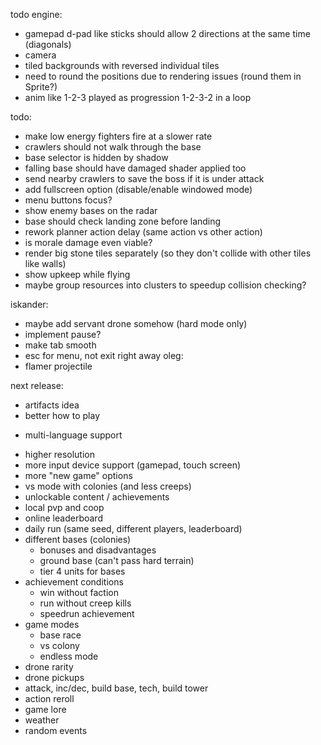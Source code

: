 todo engine:
- gamepad d-pad like sticks should allow 2 directions at the same time (diagonals)
- camera
- tiled backgrounds with reversed individual tiles
- need to round the positions due to rendering issues (round them in Sprite?)
- anim like 1-2-3 played as progression 1-2-3-2 in a loop

todo:
- make low energy fighters fire at a slower rate
- crawlers should not walk through the base
- base selector is hidden by shadow
- falling base should have damaged shader applied too
- send nearby crawlers to save the boss if it is under attack
- add fullscreen option (disable/enable windowed mode)
- menu buttons focus?
- show enemy bases on the radar
- base should check landing zone before landing
- rework planner action delay (same action vs other action)
- is morale damage even viable?
- render big stone tiles separately (so they don't collide with other tiles like walls)
- show upkeep while flying
- maybe group resources into clusters to speedup collision checking?

iskander:
- maybe add servant drone somehow (hard mode only)
- implement pause?
- make tab smooth
- esc for menu, not exit right away
oleg:
- flamer projectile

next release:
- artifacts idea
- better how to play
+ multi-language support
- higher resolution
- more input device support (gamepad, touch screen)
- more "new game" options
- vs mode with colonies (and less creeps)
- unlockable content / achievements
- local pvp and coop
- online leaderboard
- daily run (same seed, different players, leaderboard)
- different bases (colonies)
  - bonuses and disadvantages
  - ground base (can't pass hard terrain)
  - tier 4 units for bases
- achievement conditions
  - win without faction
  - run without creep kills
  - speedrun achievement
- game modes
  - base race
  - vs colony
  - endless mode
- drone rarity
- drone pickups
- attack, inc/dec, build base, tech, build tower
- action reroll
- game lore
- weather
- random events

